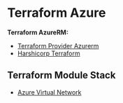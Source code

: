 # Terraform Azure
**Terraform AzureRM:**<br>
* [Terraform Provider Azurerm](https://github.com/terraform-providers/terraform-provider-azurerm/releases)
* [Harshicorp Terraform](https://www.terraform.io/downloads.html)


## Terraform Module Stack
* [Azure Virtual Network](azure-virtual-network)
